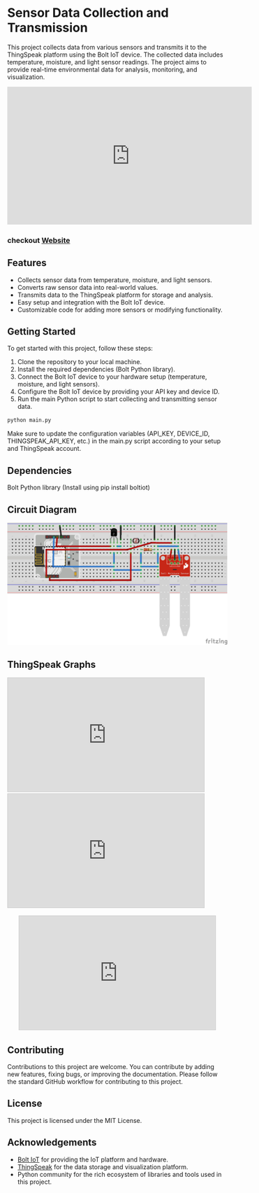 # Sensor Data Collection and Transmission

This project collects data from various sensors and transmits it to the ThingSpeak platform using the Bolt IoT device. The collected data includes temperature, moisture, and light sensor readings. The project aims to provide real-time environmental data for analysis, monitoring, and visualization.

<p align="center"><iframe width="560" height="315" src="https://www.youtube-nocookie.com/embed/kbtKsQ7Rs3U" title="YouTube video player" frameborder="0" allow="accelerometer; autoplay; clipboard-write; encrypted-media; gyroscope; picture-in-picture; web-share" allowfullscreen></iframe></p>


### checkout [Website](https://zameel-byte.github.io/MULTIPLE-SENSOR-DATA-COLLECTION-AND-TRANSMISSION/)
## Features

- Collects sensor data from temperature, moisture, and light sensors.
- Converts raw sensor data into real-world values.
- Transmits data to the ThingSpeak platform for storage and analysis.
- Easy setup and integration with the Bolt IoT device.
- Customizable code for adding more sensors or modifying functionality.

## Getting Started

To get started with this project, follow these steps:

1. Clone the repository to your local machine.
2. Install the required dependencies (Bolt Python library).
3. Connect the Bolt IoT device to your hardware setup (temperature, moisture, and light sensors).
4. Configure the Bolt IoT device by providing your API key and device ID.
5. Run the main Python script to start collecting and transmitting sensor data.

```bash
python main.py
```
Make sure to update the configuration variables (API_KEY, DEVICE_ID, THINGSPEAK_API_KEY, etc.) in the main.py script according to your setup and ThingSpeak account.

## Dependencies
Bolt Python library (Install using pip install boltiot)

## Circuit Diagram 
<img src="Bolt IoT multiplexed_bb.jpg">

## ThingSpeak Graphs
<iframe width="450" height="260" style="border: 1px solid #cccccc;" src="https://thingspeak.com/channels/2155566/charts/1?bgcolor=%23ffffff&color=%23d62020&dynamic=true&results=60&title=Bolt+IoT+Multiplexed+Temperature&type=column"></iframe>

<iframe width="450" height="260" style="border: 1px solid #cccccc;" src="https://thingspeak.com/channels/2155566/charts/2?bgcolor=%23ffffff&color=%23d62020&dynamic=true&results=60&title=Bolt+IoT+Multiplexed+Moisture+%25&type=spline"></iframe>
<p align="center"> 
<iframe width="450" height="260" style="border: 1px solid #cccccc;" src="https://thingspeak.com/channels/2155566/charts/3?bgcolor=%23ffffff&color=%23d62020&dynamic=true&results=60&title=Bolt+IoT+Multiplexed+Sun+Light&type=spline"></iframe></p>

## Contributing
Contributions to this project are welcome. You can contribute by adding new features, fixing bugs, or improving the documentation. Please follow the standard GitHub workflow for contributing to this project.

## License
This project is licensed under the MIT License.

## Acknowledgements
- [Bolt IoT](https://www.boltiot.com/) for providing the IoT platform and hardware.
- [ThingSpeak](https://thingspeak.com/) for the data storage and visualization platform.
- Python community for the rich ecosystem of libraries and tools used in this project.
